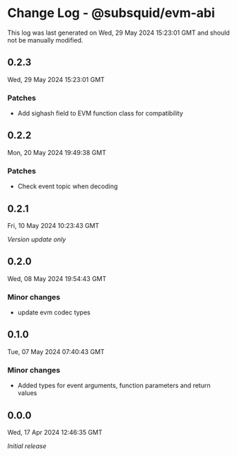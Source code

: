 # Change Log - @subsquid/evm-abi

This log was last generated on Wed, 29 May 2024 15:23:01 GMT and should not be manually modified.

## 0.2.3
Wed, 29 May 2024 15:23:01 GMT

### Patches

- Add sighash field to EVM function class for compatibility

## 0.2.2
Mon, 20 May 2024 19:49:38 GMT

### Patches

- Check event topic when decoding

## 0.2.1
Fri, 10 May 2024 10:23:43 GMT

_Version update only_

## 0.2.0
Wed, 08 May 2024 19:54:43 GMT

### Minor changes

- update evm codec types

## 0.1.0
Tue, 07 May 2024 07:40:43 GMT

### Minor changes

- Added types for event arguments, function parameters and return values

## 0.0.0
Wed, 17 Apr 2024 12:46:35 GMT

_Initial release_

